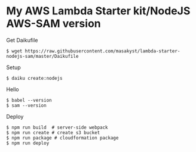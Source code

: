 My AWS Lambda Starter kit/NodeJS AWS-SAM version
=================================================

Get Daikufile 

    $ wget https://raw.githubusercontent.com/masakyst/lambda-starter-nodejs-sam/master/Daikufile

Setup

    $ daiku create:nodejs

Hello 

    $ babel --version
    $ sam --version
    
Deploy

    $ npm run build  # server-side webpack
    $ npm run create # create s3 bucket
    $ npm run package # cloudformation package
    $ npm run deploy

